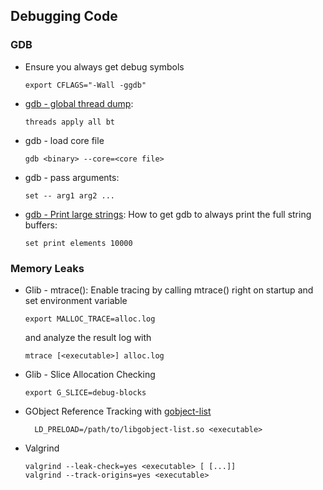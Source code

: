 ## Debugging Code

### GDB

- Ensure you always get debug symbols

      export CFLAGS="-Wall -ggdb"

- [gdb - global thread
    dump](http://www.google.com/url?sa=t&rct=j&q=&esrc=s&source=web&cd=2&ved=0CDYQFjAB&url=http%3A%2F%2Fsourceware.org%2Fgdb%2Fonlinedocs%2Fgdb%2FThreads.html&ei=pSehT_uNJcqj-gaq2aSjBw&usg=AFQjCNERBsV1ICcafttBSHv1XZKuRQlNHQ):

      threads apply all bt

- gdb - load core file

      gdb <binary> --core=<core file>

- gdb - pass arguments:

      set -- arg1 arg2 ...

-   [gdb - Print large
    strings](http://delicious.com/redirect?url=http%3A//sunsite.ualberta.ca/Documentation/Gnu/gdb-4.18/html_node/gdb_58.html):
    How to get gdb to always print the full string buffers:

        set print elements 10000

### Memory Leaks

-   Glib - mtrace(): Enable tracing by calling mtrace() right on startup
    and set environment variable

        export MALLOC_TRACE=alloc.log

    and analyze the result log with

        mtrace [<executable>] alloc.log

-   Glib - Slice Allocation Checking

        export G_SLICE=debug-blocks
        
- GObject Reference Tracking with [gobject-list](https://github.com/danni/gobject-list)

        LD_PRELOAD=/path/to/libgobject-list.so <executable>

-   Valgrind

        valgrind --leak-check=yes <executable> [ [...]]
        valgrind --track-origins=yes <executable>

